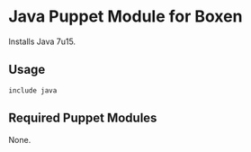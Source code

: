 # Java Puppet Module for Boxen

Installs Java 7u15.

## Usage

```puppet
include java
```

## Required Puppet Modules

None.
